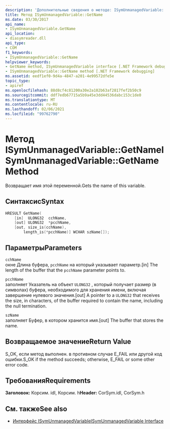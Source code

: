 ```yaml
---
description: 'Дополнительные сведения о методе: ISymUnmanagedVariable:: Name'
title: Метод ISymUnmanagedVariable::GetName
ms.date: 03/30/2017
api_name:
- ISymUnmanagedVariable.GetName
api_location:
- diasymreader.dll
api_type:
- COM
f1_keywords:
- ISymUnmanagedVariable::GetName
helpviewer_keywords:
- GetName method, ISymUnmanagedVariable interface [.NET Framework debugging]
- ISymUnmanagedVariable::GetName method [.NET Framework debugging]
ms.assetid: eedf1ef0-9d4a-4847-a201-4e99572dfe5e
topic_type:
- apiref
ms.openlocfilehash: 88d8cf4c81200a30e2a102b63af2817fef2b50c9
ms.sourcegitcommit: ddf7edb67715a5b9a45e3dd44536dabc153c1de0
ms.translationtype: MT
ms.contentlocale: ru-RU
ms.lasthandoff: 02/06/2021
ms.locfileid: "99762790"
---
```

# <a name="isymunmanagedvariablegetname-method"></a><span data-ttu-id="24b2e-103">Метод ISymUnmanagedVariable::GetName</span><span class="sxs-lookup"><span data-stu-id="24b2e-103">ISymUnmanagedVariable::GetName Method</span></span>

<span data-ttu-id="24b2e-104">Возвращает имя этой переменной.</span><span class="sxs-lookup"><span data-stu-id="24b2e-104">Gets the name of this variable.</span></span>  
  
## <a name="syntax"></a><span data-ttu-id="24b2e-105">Синтаксис</span><span class="sxs-lookup"><span data-stu-id="24b2e-105">Syntax</span></span>  
  
```cpp  
HRESULT GetName(  
    [in]  ULONG32  cchName,  
    [out] ULONG32  *pcchName,  
    [out, size_is(cchName),  
        length_is(*pcchName)] WCHAR szName[]);  
```  
  
## <a name="parameters"></a><span data-ttu-id="24b2e-106">Параметры</span><span class="sxs-lookup"><span data-stu-id="24b2e-106">Parameters</span></span>  

 `cchName`  
 <span data-ttu-id="24b2e-107">окне Длина буфера, `pcchName` на который указывает параметр.</span><span class="sxs-lookup"><span data-stu-id="24b2e-107">[in] The length of the buffer that the `pcchName` parameter points to.</span></span>  
  
 `pcchName`  
 <span data-ttu-id="24b2e-108">заполняет Указатель на объект `ULONG32` , который получает размер (в символах) буфера, необходимого для хранения имени, включая завершение нулевого значения.</span><span class="sxs-lookup"><span data-stu-id="24b2e-108">[out] A pointer to a `ULONG32` that receives the size, in characters, of the buffer required to contain the name, including the null termination.</span></span>  
  
 `szName`  
 <span data-ttu-id="24b2e-109">заполняет Буфер, в котором хранится имя.</span><span class="sxs-lookup"><span data-stu-id="24b2e-109">[out] The buffer that stores the name.</span></span>  
  
## <a name="return-value"></a><span data-ttu-id="24b2e-110">Возвращаемое значение</span><span class="sxs-lookup"><span data-stu-id="24b2e-110">Return Value</span></span>  

 <span data-ttu-id="24b2e-111">S_OK, если метод выполнен. в противном случае E_FAIL или другой код ошибки.</span><span class="sxs-lookup"><span data-stu-id="24b2e-111">S_OK if the method succeeds; otherwise, E_FAIL or some other error code.</span></span>  
  
## <a name="requirements"></a><span data-ttu-id="24b2e-112">Требования</span><span class="sxs-lookup"><span data-stu-id="24b2e-112">Requirements</span></span>  

 <span data-ttu-id="24b2e-113">**Заголовок:** Корсим. idl, Корсим. h</span><span class="sxs-lookup"><span data-stu-id="24b2e-113">**Header:** CorSym.idl, CorSym.h</span></span>  
  
## <a name="see-also"></a><span data-ttu-id="24b2e-114">См. также</span><span class="sxs-lookup"><span data-stu-id="24b2e-114">See also</span></span>

- [<span data-ttu-id="24b2e-115">Интерфейс ISymUnmanagedVariable</span><span class="sxs-lookup"><span data-stu-id="24b2e-115">ISymUnmanagedVariable Interface</span></span>](isymunmanagedvariable-interface.md)
